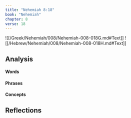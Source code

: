 ```yaml
---
title: "Nehemiah 8:18"
book: "Nehemiah"
chapter: 8
verse: 18
---
```

![[/Greek/Nehemiah/008/Nehemiah-008-018G.md#Text]]
![[/Hebrew/Nehemiah/008/Nehemiah-008-018H.md#Text]]

## Analysis

#### Words

#### Phrases

#### Concepts

## Reflections
